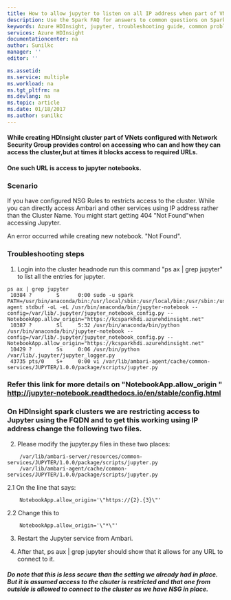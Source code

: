 ```yaml
---
title: How to allow jupyter to listen on all IP address when part of VNet with NSG Rule in place | Microsoft Docs
description: Use the Spark FAQ for answers to common questions on Spark on Azure HDInsight platform.
keywords: Azure HDInsight, jupyter, troubleshooting guide, common problems, remote submission
services: Azure HDInsight
documentationcenter: na
author: Sunilkc
manager: ''
editor: ''

ms.assetid:
ms.service: multiple
ms.workload: na
ms.tgt_pltfrm: na
ms.devlang: na
ms.topic: article
ms.date: 01/18/2017
ms.author: sunilkc
---
```


#### While creating HDInsight cluster part of VNets configured with Network Security Group provides control on accessing who can and how they can access the cluster,but at times it blocks access to required URLs.
#### One such URL is access to jupyter notebooks.

### Scenario
If you have configured NSG Rules to restricts access to the cluster. While you can directly access Ambari and other services using IP address rather than the Cluster Name. You might start getting 404 "Not Found"when accessing Jupyter.

An error occurred while creating new notebook. "Not Found".

### Troubleshooting steps
1. Login into the cluster headnode run this command "ps ax | grep jupyter"  to list all the entries for jupyter.

~~~~
ps ax | grep jupyter
 10384 ?        S      0:00 sudo -u spark PATH=/usr/bin/anaconda/bin:/usr/local/sbin:/usr/local/bin:/usr/sbin:/usr/bin:/sbin:/bin:/usr/games:/usr/local/games:/var/lib/ambari-agent stdbuf -oL -eL /usr/bin/anaconda/bin/jupyter-notebook --config=/var/lib/.jupyter/jupyter_notebook_config.py --NotebookApp.allow_origin="https://kcsparkhdi.azurehdinsight.net"
 10387 ?        Sl     5:32 /usr/bin/anaconda/bin/python /usr/bin/anaconda/bin/jupyter-notebook --config=/var/lib/.jupyter/jupyter_notebook_config.py --NotebookApp.allow_origin="https://kcsparkhdi.azurehdinsight.net"
 10429 ?        Ss     0:06 /usr/bin/python /var/lib/.jupyter/jupyter_logger.py
 43735 pts/0    S+     0:00 vi /var/lib/ambari-agent/cache/common-services/JUPYTER/1.0.0/package/scripts/jupyter.py
~~~~

### Refer this link for more details on "NotebookApp.allow_origin " http://jupyter-notebook.readthedocs.io/en/stable/config.html
### On HDInsight spark clusters we are restricting access to Jupyter using the FQDN and to get this working using IP address change the following two files.

2. Please modify the jupyter.py files in these two places:

~~~~
	/var/lib/ambari-server/resources/common-services/JUPYTER/1.0.0/package/scripts/jupyter.py
	/var/lib/ambari-agent/cache/common-services/JUPYTER/1.0.0/package/scripts/jupyter.py
~~~~

2.1 On the line that says:
~~~~ 
    NotebookApp.allow_origin='\"https://{2}.{3}\"' 
~~~~

2.2 Change this to 
~~~~ 
    NotebookApp.allow_origin='\"*\"' 
~~~~

3. Restart the Jupyter service from Ambari.

4. After that, ps aux | grep jupyter should show that it allows for any URL to connect to it.

##### Do note that this is less secure than the setting we already had in place. But it is assumed access to the clsuter is restricted and that one from outside is allowed to connect to the cluster as we have NSG in place.
